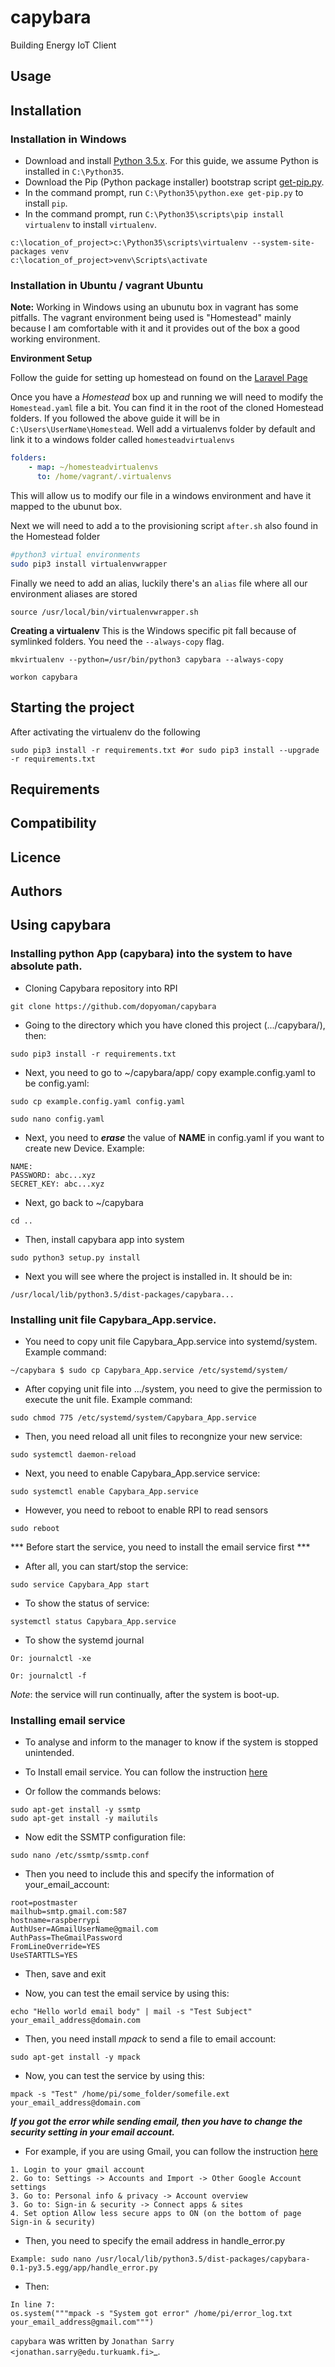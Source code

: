 capybara
========

Building Energy IoT Client

Usage
-----

Installation
------------

### Installation in Windows

* Download and install [Python
  3.5.x](https://www.python.org/ftp/python/3.5.3/python-3.5.3.exe).  For this
  guide, we assume Python is installed in `C:\Python35`.
* Download the Pip (Python package installer) bootstrap script
  [get-pip.py](https://bootstrap.pypa.io/get-pip.py).
* In the command prompt, run `C:\Python35\python.exe get-pip.py` to install
  `pip`.
* In the command prompt, run `C:\Python35\scripts\pip install virtualenv` to
  install `virtualenv`.

```
c:\location_of_project>c:\Python35\scripts\virtualenv --system-site-packages venv
c:\location_of_project>venv\Scripts\activate
```


### Installation in Ubuntu / vagrant Ubuntu

**Note:** Working in Windows using an ubunutu box in vagrant has some pitfalls. The vagrant environment being used is "Homestead" mainly because I am comfortable with it and it provides out of the box a good working environment. 

**Environment Setup**

Follow the guide for setting up homestead on found on the [Laravel Page](https://laravel.com/docs/5.5/homestead) 

Once you have a *Homestead* box up and running we will need to modify the `Homestead.yaml` file a bit. You can find it in the root of the cloned Homestead folders. If you followed the above guide it will be in `C:\Users\UserName\Homestead`. Well add a virtualenvs folder by default and link it to a windows folder called `homesteadvirtualenvs`
```yaml
folders:
    - map: ~/homesteadvirtualenvs
      to: /home/vagrant/.virtualenvs
```

This will allow us to modify our file in a windows environment and have it mapped to the ubunut box.

Next we will need to add a to the provisioning script `after.sh` also found in the Homestead folder
```bash
#python3 virtual environments
sudo pip3 install virtualenvwrapper
```

Finally we need to add an alias, luckily there's an `alias` file where all our environment aliases are stored
```
source /usr/local/bin/virtualenvwrapper.sh
```

**Creating a virtualenv**
This is the Windows specific pit fall because of symlinked folders. You need the `--always-copy` flag.
```
mkvirtualenv --python=/usr/bin/python3 capybara --always-copy
```


```
workon capybara
```

Starting the project
--------------------

After activating the virtualenv do the following

```
sudo pip3 install -r requirements.txt #or sudo pip3 install --upgrade -r requirements.txt
```


Requirements
-------------

Compatibility
-------------

Licence
-------

Authors
-------

Using capybara
--------------------

### Installing python App (capybara) into the system to have absolute path.

* Cloning Capybara repository into RPI
```
git clone https://github.com/dopyoman/capybara
```

* Going to the directory which you have cloned this project (.../capybara/), then:
```
sudo pip3 install -r requirements.txt
```

* Next, you need to go to ~/capybara/app/ copy example.config.yaml to be config.yaml:
```
sudo cp example.config.yaml config.yaml

sudo nano config.yaml
```

* Next, you need to ***erase*** the value of **NAME** in config.yaml if you want to create new Device. Example:
```
NAME: 
PASSWORD: abc...xyz
SECRET_KEY: abc...xyz
```

* Next, go back to ~/capybara
```
cd ..
```

* Then, install capybara app into system

```
sudo python3 setup.py install
```

* Next you will see where the project is installed in. It should be in: 
```
/usr/local/lib/python3.5/dist-packages/capybara...
```

### Installing unit file Capybara_App.service.
* You need to copy unit file Capybara_App.service into systemd/system. Example command:

```
~/capybara $ sudo cp Capybara_App.service /etc/systemd/system/
```

* After copying unit file into .../system, you need to give the permission to execute the unit file. Example command: 
```
sudo chmod 775 /etc/systemd/system/Capybara_App.service
```

* Then, you need reload all unit files to recongnize your new service:
```
sudo systemctl daemon-reload
```

* Next, you need to enable Capybara_App.service service:
```
sudo systemctl enable Capybara_App.service 
```

* However, you need to reboot to enable RPI to read sensors
```
sudo reboot
```

*** Before start the service, you need to install the email service first ***

* After all, you can start/stop the service:
```
sudo service Capybara_App start
```

* To show the status of service:
```
systemctl status Capybara_App.service
```

* To show the systemd journal
```
Or: journalctl -xe 

Or: journalctl -f 
```

*Note*: the service will run continually, after the system is boot-up.

### Installing email service
* To analyse and inform to the manager to know if the system is stopped unintended.

* To Install email service. You can follow the instruction [here](http://www.raspberry-projects.com/pi/software_utilities/email/ssmtp-to-send-emails)

* Or follow the commands belows:
```
sudo apt-get install -y ssmtp
sudo apt-get install -y mailutils
``` 

* Now edit the SSMTP configuration file:
```
sudo nano /etc/ssmtp/ssmtp.conf
```

* Then you need to include this and specify the information of your_email_account:
```
root=postmaster
mailhub=smtp.gmail.com:587
hostname=raspberrypi
AuthUser=AGmailUserName@gmail.com
AuthPass=TheGmailPassword
FromLineOverride=YES
UseSTARTTLS=YES
```

* Then, save and exit

* Now, you can test the email service by using this:
```
echo "Hello world email body" | mail -s "Test Subject" your_email_address@domain.com
```

* Then, you need install *mpack* to send a file to email account:
```
sudo apt-get install -y mpack
```

* Now, you can test the service by using this:
```
mpack -s "Test" /home/pi/some_folder/somefile.ext your_email_address@domain.com
```

***If you got the error while sending email, then you have to change the security setting in your email account.*** 

* For example, if you are using Gmail, you can follow the instruction [here](https://stackoverflow.com/questions/38391412/raspberry-pi-send-mail-from-command-line-using-gmail-smtp-server)

```
1. Login to your gmail account
2. Go to: Settings -> Accounts and Import -> Other Google Account settings
3. Go to: Personal info & privacy -> Account overview
3. Go to: Sign-in & security -> Connect apps & sites
4. Set option Allow less secure apps to ON (on the bottom of page Sign-in & security)
```

* Then, you need to specify the email address in handle_error.py 
```
Example: sudo nano /usr/local/lib/python3.5/dist-packages/capybara-0.1-py3.5.egg/app/handle_error.py 
```

* Then: 
```
In line 7:
os.system("""mpack -s "System got error" /home/pi/error_log.txt your_email_address@gmail.com""")
```


`capybara` was written by `Jonathan Sarry <jonathan.sarry@edu.turkuamk.fi>`_.
